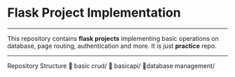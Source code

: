 # Flask Project Implementation

---

This repository contains **flask projects** implementing basic operations on database, page routing, authentication and more.
It is just **practice** repo.

---

Repository Structure
📁 basic crud/
📁 basicapi/
📁database management/
